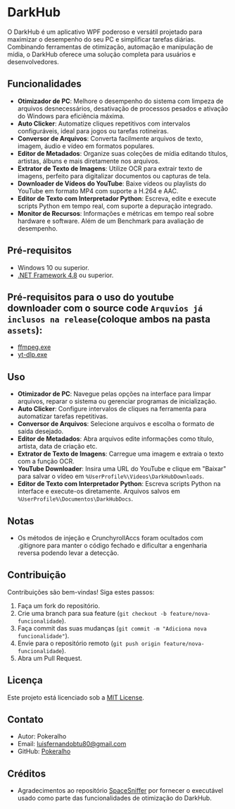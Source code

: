 # DarkHub

O DarkHub é um aplicativo WPF poderoso e versátil projetado para maximizar o desempenho do seu PC e simplificar tarefas diárias. Combinando ferramentas de otimização,
automação e manipulação de mídia, o DarkHub oferece uma solução completa para usuários e desenvolvedores.

## Funcionalidades
- **Otimizador de PC**: Melhore o desempenho do sistema com limpeza de arquivos desnecessários, desativação de processos pesados e ativação do Windows para eficiência máxima.
- **Auto Clicker**: Automatize cliques repetitivos com intervalos configuráveis, ideal para jogos ou tarefas rotineiras.
- **Conversor de Arquivos**: Converta facilmente arquivos de texto, imagem, áudio e vídeo em formatos populares.
- **Editor de Metadados**: Organize suas coleções de mídia editando títulos, artistas, álbuns e mais diretamente nos arquivos.
- **Extrator de Texto de Imagens**: Utilize OCR para extrair texto de imagens, perfeito para digitalizar documentos ou capturas de tela.
- **Downloader de Vídeos do YouTube**: Baixe vídeos ou playlists do YouTube em formato MP4 com suporte a H.264 e AAC.
- **Editor de Texto com Interpretador Python**: Escreva, edite e execute scripts Python em tempo real, com suporte a depuração integrado.
- **Monitor de Recursos**: Informações e métricas em tempo real sobre hardware e software. Além de um Benchmark para avaliação de desempenho.

## Pré-requisitos
- Windows 10 ou superior.
- [.NET Framework 4.8](https://dotnet.microsoft.com/download/dotnet-framework) ou superior.

## Pré-requisitos para o uso do youtube downloader com o source code `Arquvios já inclusos na release`(coloque ambos na pasta `assets`):
- [ffmpeg.exe](https://www.gyan.dev/ffmpeg/builds/#release-builds)
- [yt-dlp.exe](https://github.com/yt-dlp/yt-dlp/releases/)

## Uso
- **Otimizador de PC**: Navegue pelas opções na interface para limpar arquivos, reparar o sistema ou gerenciar programas de inicialização.
- **Auto Clicker**: Configure intervalos de cliques na ferramenta para automatizar tarefas repetitivas.
- **Conversor de Arquivos**: Selecione arquivos e escolha o formato de saída desejado.
- **Editor de Metadados**: Abra arquivos edite informações como título, artista, data de criação etc.
- **Extrator de Texto de Imagens**: Carregue uma imagem e extraia o texto com a função OCR.
- **YouTube Downloader**: Insira uma URL do YouTube e clique em "Baixar" para salvar o vídeo em `%UserProfile%\Videos\DarkHubDownloads`.
- **Editor de Texto com Interpretador Python**: Escreva scripts Python na interface e execute-os diretamente. Arquivos salvos em `%UserProfile%\Documentos\DarkHubDocs`.

## Notas
- Os métodos de injeção e CrunchyrollAccs foram ocultados com .gitignore para manter o código fechado e dificultar a engenharia reversa podendo levar a detecção.

## Contribuição
Contribuições são bem-vindas! Siga estes passos:
1. Faça um fork do repositório.
2. Crie uma branch para sua feature (`git checkout -b feature/nova-funcionalidade`).
3. Faça commit das suas mudanças (`git commit -m "Adiciona nova funcionalidade"`).
4. Envie para o repositório remoto (`git push origin feature/nova-funcionalidade`).
5. Abra um Pull Request.

## Licença
Este projeto está licenciado sob a [MIT License](LICENSE).


## Contato
- Autor: Pokeralho
- Email: luisfernandobtu80@gmail.com
- GitHub: [Pokeralho](https://github.com/Pokeralho)


## Créditos
- Agradecimentos ao repositório [SpaceSniffer](https://github.com/redtrillix/SpaceSniffer) por fornecer o executável usado como parte das funcionalidades de otimização do DarkHub.
